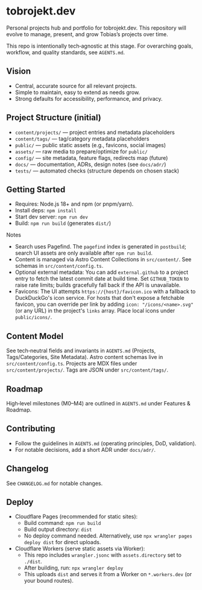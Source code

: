 # tobrojekt.dev

Personal projects hub and portfolio for tobrojekt.dev. This repository will evolve to manage, present, and grow Tobias’s projects over time.

This repo is intentionally tech‑agnostic at this stage. For overarching goals, workflow, and quality standards, see `AGENTS.md`.

## Vision
- Central, accurate source for all relevant projects.
- Simple to maintain, easy to extend as needs grow.
- Strong defaults for accessibility, performance, and privacy.

## Project Structure (initial)
- `content/projects/` — project entries and metadata placeholders
- `content/tags/` — tag/category metadata placeholders
- `public/` — public static assets (e.g., favicons, social images)
- `assets/` — raw media to prepare/optimize for `public/`
- `config/` — site metadata, feature flags, redirects map (future)
- `docs/` — documentation, ADRs, design notes (see `docs/adr/`)
- `tests/` — automated checks (structure depends on chosen stack)

## Getting Started
- Requires: Node.js 18+ and npm (or pnpm/yarn).
- Install deps: `npm install`
- Start dev server: `npm run dev`
- Build: `npm run build` (generates `dist/`)

Notes
- Search uses Pagefind. The `pagefind` index is generated in `postbuild`; search UI assets are only available after `npm run build`.
- Content is managed via Astro Content Collections in `src/content/`. See schemas in `src/content/config.ts`.
- Optional external metadata: You can add `external.github` to a project entry to fetch the latest commit date at build time. Set `GITHUB_TOKEN` to raise rate limits; builds gracefully fall back if the API is unavailable.
 - Favicons: The UI attempts `https://{host}/favicon.ico` with a fallback to DuckDuckGo's icon service. For hosts that don't expose a fetchable favicon, you can override per link by adding `icon: "/icons/<name>.svg"` (or any URL) in the project's `links` array. Place local icons under `public/icons/`.

## Content Model
See tech‑neutral fields and invariants in `AGENTS.md` (Projects, Tags/Categories, Site Metadata). Astro content schemas live in `src/content/config.ts`.
Projects are MDX files under `src/content/projects/`. Tags are JSON under `src/content/tags/`.

## Roadmap
High‑level milestones (M0–M4) are outlined in `AGENTS.md` under Features & Roadmap.

## Contributing
- Follow the guidelines in `AGENTS.md` (operating principles, DoD, validation).
- For notable decisions, add a short ADR under `docs/adr/`.

## Changelog
See `CHANGELOG.md` for notable changes.

## Deploy
- Cloudflare Pages (recommended for static sites):
  - Build command: `npm run build`
  - Build output directory: `dist`
  - No deploy command needed. Alternatively, use `npx wrangler pages deploy dist` for direct uploads.
- Cloudflare Workers (serve static assets via Worker):
  - This repo includes `wrangler.jsonc` with `assets.directory` set to `./dist`.
  - After building, run: `npx wrangler deploy`
  - This uploads `dist` and serves it from a Worker on `*.workers.dev` (or your bound routes).
